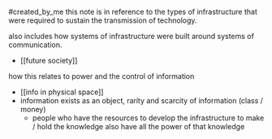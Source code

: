 #created_by_me 
 this note is in reference to the types of infrastructure that were required to sustain the transmission of technology.
 
  also includes how systems of infrastructure were built around systems of communication. 
- [[future society]]

how this relates to power and the control of information 
- [[info in physical space]]
- information exists as an object, rarity and scarcity of information (class / money)
	- people who have the resources to develop the infrastructure to make / hold the knowledge also have all the power of that knowledge 
